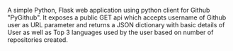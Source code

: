 A simple Python, Flask web application using python client for Github "PyGithub". It exposes a public GET api which accepts username of Github user as URL parameter and returns a JSON dictionary with basic details of User as well as Top 3 languages used by the user based on number of repositories created.
